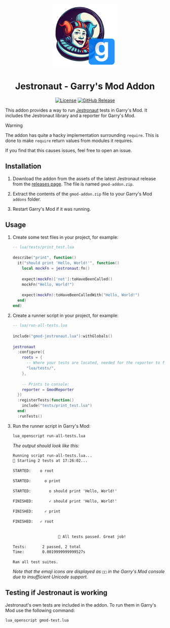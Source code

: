 <div align="center">

<img src="./logo-with-gmod.png" alt="Jestronaut logo showing a jester in a space helmet" width="200" />

# Jestronaut - Garry's Mod Addon

[![License](https://img.shields.io/github/license/luttje/jestronaut)](https://github.com/luttje/jestronaut/blob/main/LICENSE)
[![GitHub Release](https://img.shields.io/github/v/release/luttje/jestronaut)](https://github.com/luttje/jestronaut/releases)

</div>

This addon provides a way to run [Jestronaut](https://github.com/luttje/jestronaut) tests in Garry's Mod. It includes the Jestronaut library and a reporter for Garry's Mod.

> [!WARNING]
> The addon has quite a hacky implementation surrounding `require`.
> This is done to make `require` return values from modules it requires.
>
> If you find that this causes issues, feel free to open an issue.

## Installation

1. Download the addon from the assets of the latest Jestronaut release from the 
[releases page](https://github.com/luttje/jestronaut/releases). The file is named `gmod-addon.zip`.

2. Extract the contents of the `gmod-addon.zip` file to your Garry's Mod `addons` folder.

3. Restart Garry's Mod if it was running.

## Usage

1. Create some test files in your project, for example:

    ```lua
    -- lua/tests/print_test.lua

    describe("print", function()
      it("should print 'Hello, World!'", function()
        local mockFn = jestronaut:fn()

        expect(mockFn)['not']:toHaveBeenCalled()
        mockFn("Hello, World!")

        expect(mockFn):toHaveBeenCalledWith("Hello, World!")
      end)
    end)
    ```

2. Create a runner script in your project, for example:

    ```lua
    -- lua/run-all-tests.lua

    include("gmod-jestronaut.lua"):withGlobals()

    jestronaut
      :configure({
        roots = {
          -- Where your tests are located, needed for the reporter to find the source files:
          "lua/tests/",
        },

        -- Prints to console:
        reporter = GmodReporter
      })
      :registerTests(function()
        include("tests/print_test.lua")
      end)
      :runTests()
    ```

3. Run the runner script in Garry's Mod:

    ```bash
    lua_openscript run-all-tests.lua
    ```

    *The output should look like this:*

    ```
    Running script run-all-tests.lua...
    🚀 Starting 2 tests at 17:26:02...

    STARTED:    o root

    STARTED:      o print

    STARTED:        o should print 'Hello, World!'

    FINISHED:       ✓ should print 'Hello, World!'

    FINISHED:     ✓ print

    FINISHED:   ✓ root


                        🎉 All tests passed. Great job!                     

    Tests:       2 passed, 2 total
    Time:        0.0019999999999527s

    Ran all test suites.
    ```

    *Note that the emoji icons are displayed as `□□` in the Garry's Mod console due to insufficient Unicode support.*

## Testing if Jestronaut is working

Jestronaut's own tests are included in the addon. To run them in Garry's Mod use the following command:

```bash
lua_openscript gmod-test.lua
```
